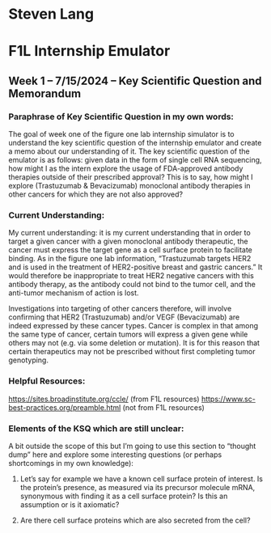 # Steven Lang
# F1L Internship Emulator

## Week 1 – 7/15/2024 – Key Scientific Question and Memorandum

### Paraphrase of Key Scientific Question in my own words:
The goal of week one of the figure one lab internship simulator is to understand the key scientific question of the internship emulator and create a memo about our understanding of it. The key scientific question of the emulator is as follows: given data in the form of single cell RNA sequencing, how might I as the intern explore the usage of FDA-approved antibody therapies outside of their prescribed approval? This is to say, how might I explore (Trastuzumab & Bevacizumab) monoclonal antibody therapies in other cancers for which they are not also approved?

### Current Understanding:
My current understanding: it is my current understanding that in order to target a given cancer with a given monoclonal antibody therapeutic, the cancer must express the target gene as a cell surface protein to facilitate binding. As in the figure one lab information, “Trastuzumab targets HER2 and is used in the treatment of HER2-positive breast and gastric cancers.” It would therefore be inappropriate to treat HER2 negative cancers with this antibody therapy, as the antibody could not bind to the tumor cell, and the anti-tumor mechanism of action is lost. 

Investigations into targeting of other cancers therefore, will involve confirming that HER2 (Trastuzumab) and/or VEGF (Bevacizumab) are indeed expressed by these cancer types. Cancer is complex in that among the same type of cancer, certain tumors will express a given gene while others may not (e.g. via some deletion or mutation). It is for this reason that certain therapeutics may not be prescribed without first completing tumor genotyping.

### Helpful Resources:
https://sites.broadinstitute.org/ccle/
(from F1L resources)
https://www.sc-best-practices.org/preamble.html
(not from F1L resources)

### Elements of the KSQ which are still unclear:
A bit outside the scope of this but I’m going to use this section to “thought dump” here and explore some interesting questions (or perhaps shortcomings in my own knowledge):

1.	Let’s say for example we have a known cell surface protein of interest. Is the protein’s presence, as measured via its precursor molecule mRNA, synonymous with finding it as a cell surface protein? Is this an assumption or is it axiomatic?

2.	Are there cell surface proteins which are also secreted from the cell? 
